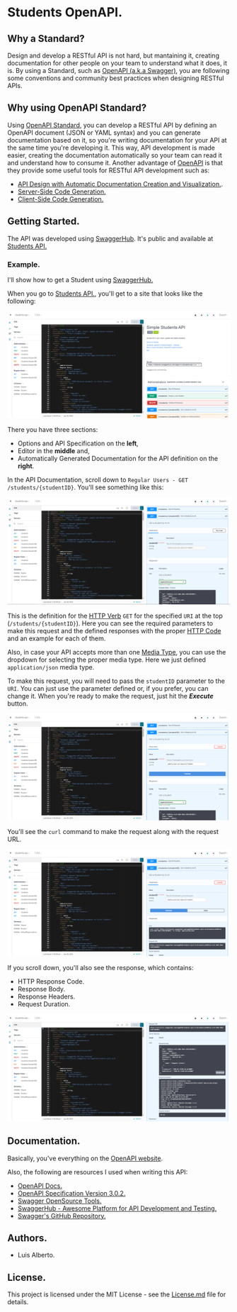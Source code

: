 # Students OpenAPI.

## Why a Standard?

Design and develop a RESTful API is not hard, but mantaining it, creating documentation for other people on your team to understand what it does, it is. By using a Standard, such as [OpenAPI (a.k.a Swagger)](https://swagger.io/), you are following some conventions and community best practices when designing RESTful APIs. 

## Why using OpenAPI Standard?

Using [OpenAPI Standard](https://swagger.io/), you can develop a RESTful API by defining an OpenAPI document (JSON or YAML syntax) and you can generate documentation based on it, so you're writing documentation for your API at the same time you're developing it. This way, API development is made easier, creating the documentation automatically so your team can read it and understand how to consume it.
Another advantage of [OpenAPI](https://swagger.io/) is that they provide some useful tools for RESTful API development such as: 
- [API Design with Automatic Documentation Creation and Visualization.](https://swagger.io/tools/swagger-editor/).
- [Server-Side Code Generation.](https://swagger.io/tools/swagger-codegen/) 
- [Client-Side Code Generation.](https://swagger.io/tools/swagger-codegen/)

## Getting Started.

The API was developed using [SwaggerHub](https://app.swaggerhub.com/). It's public and available at [Students API.](https://app.swaggerhub.com/apis/lagp0310/students-api/1.0.0)

### Example.

I'll show how to get a Student using [SwaggerHub.](https://app.swaggerhub.com/)

When you go to [Students API.](https://app.swaggerhub.com/apis/lagp0310/students-api/1.0.0), you'll get to a site that looks like the following:

![SwaggerHub API Main Page](/screenshots/0.png "SwaggerHub API Main Page")

There you have three sections:

- Options and API Specification on the **left**,
- Editor in the **middle** and,
- Automatically Generated Documentation for the API definition on the **right**.

In the API Documentation, scroll down to ```Regular Users - GET /students/{studentID}```. You'll see something like this:

![GET Student by it's ID - Main](/screenshots/1.png "Get Student by it's ID - Main")

This is the definition for the [HTTP Verb](https://developer.mozilla.org/es/docs/Web/HTTP/Methods) ```GET``` for the specified ```URI``` at the top (```/students/{studentID}```). Here you can see the required parameters to make this request and the defined responses with the proper [HTTP Code](https://www.iana.org/assignments/http-status-codes/http-status-codes.xhtml) and an example for each of them.  

Also, in case your API accepts more than one [Media Type](https://developer.mozilla.org/es/docs/Web/HTTP/Basics_of_HTTP/MIME_types), you can use the dropdown for selecting the proper media type. Here we just defined ```application/json``` media type.  

To make this request, you will need to pass the ```studentID``` parameter to the ```URI```. You can just use the parameter defined or, if you prefer, you can change it.
When you're ready to make the request, just hit the ***Execute*** button.

![GET Student by it's ID - Try it out](/screenshots/2.png "GET Student by it's ID - Try it out")

You'll see the ```curl``` command to make the request along with the request URL.

![GET Student by it's ID - Executed](/screenshots/3.png "GET Student by it's ID - Executed")

If you scroll down, you'll also see the response, which contains:

- HTTP Response Code.
- Response Body.
- Response Headers.
- Request Duration.

![GET Student by it's ID - Response](/screenshots/4.png "GET Student by it's ID - Response")

## Documentation.

Basically, you've everything on the [OpenAPI website](https://swagger.io/).

Also, the following are resources I used when writing this API:

- [OpenAPI Docs.](https://swagger.io/docs/)
- [OpenAPI Specification Version 3.0.2.](https://swagger.io/specification/)
- [Swagger OpenSource Tools.](https://swagger.io/tools/open-source/)
- [SwaggerHub - Awesome Platform for API Development and Testing.](https://swagger.io/tools/swaggerhub/)
- [Swagger's GitHub Repository.](https://github.com/swagger-api)

## Authors.
- Luis Alberto.

## License.
This project is licensed under the MIT License - see the [License.md](LICENSE.md) file for details.